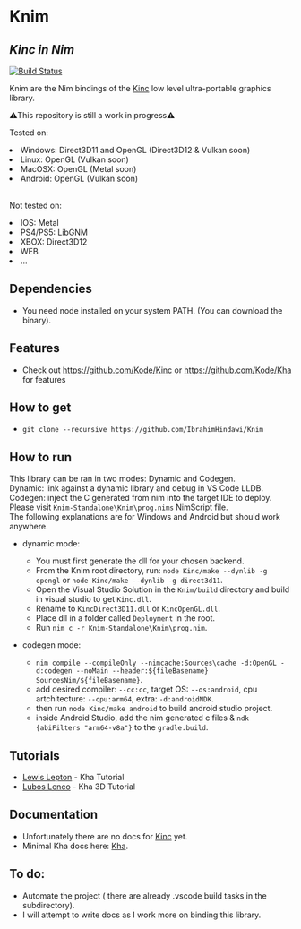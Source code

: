 # Knim
## _Kinc in Nim_

[![Build Status](https://travis-ci.org/joemccann/dillinger.svg?branch=master)](https://travis-ci.org/joemccann/dillinger)

Knim are the Nim bindings of the [Kinc](https://github.com/Kode/Kinc) low level ultra-portable graphics library.

⚠️This repository is still a work in progress⚠️

Tested on:
<li>Windows: Direct3D11 and OpenGL (Direct3D12 & Vulkan soon)</li> 
<li>Linux: OpenGL (Vulkan soon)</li>
<li>MacOSX: OpenGL (Metal soon)</li>
<li>Android: OpenGL (Vulkan soon)</li>

<br>Not tested on:
<li>IOS: Metal</li>
<li>PS4/PS5: LibGNM</li>
<li>XBOX: Direct3D12</li>
<li>WEB</li>
<li>...</li>

## Dependencies

- You need node installed on your system PATH. (You can download the binary).

## Features

- Check out https://github.com/Kode/Kinc or  https://github.com/Kode/Kha for features

## How to get

- ```git clone --recursive https://github.com/IbrahimHindawi/Knim```

## How to run

This library can be ran in two modes: Dynamic and Codegen.<br>
Dynamic: link against a dynamic library and debug in VS Code LLDB.<br>
Codegen: inject the C generated from nim into the target IDE to deploy.<br>
Please visit ```Knim-Standalone\Knim\prog.nims``` NimScript file.<br>
The following explanations are for Windows and Android but should work anywhere.<br>
- dynamic mode:
    - You must first generate the dll for your chosen backend.
    - From the Knim root directory, run: ```node Kinc/make --dynlib -g opengl``` or ```node Kinc/make --dynlib -g direct3d11```.
    - Open the Visual Studio Solution in the ```Knim/build``` directory and build in visual studio to get ```Kinc.dll```.
    - Rename to ```KincDirect3D11.dll``` or ```KincOpenGL.dll```.
    - Place dll in a folder called ```Deployment``` in the root.
    - Run ```nim c -r Knim-Standalone\Knim\prog.nim```.

- codegen mode:
    - ```nim compile --compileOnly --nimcache:Sources\cache -d:OpenGL -d:codegen --noMain --header:${fileBasename} SourcesNim/${fileBasename}```.
    - add desired compiler: ```--cc:cc```, target OS: ```--os:android```, cpu artchitecture: ```--cpu:arm64```, extra: ```-d:androidNDK```.
    - then run ```node Kinc/make android``` to build android studio project.
    - inside Android Studio, add the nim generated c files & ```ndk {abiFilters "arm64-v8a"}``` to the ```gradle.build```.

## Tutorials

- [Lewis Lepton](https://www.youtube.com/playlist?list=PL4neAtv21WOmmR5mKb7TQvEQHpMh1h0po) - Kha Tutorial
- [Lubos Lenco](https://github.com/luboslenco/kha3d_examples/wiki) - Kha 3D Tutorial

## Documentation

- Unfortunately there are no docs for [Kinc](https://github.com/Kode/Kinc) yet.
- Minimal Kha docs here: [Kha](http://kha.tech/).

## To do:
- Automate the project ( there are already .vscode build tasks in the subdirectory).
- I will attempt to write docs as I work more on binding this library.

